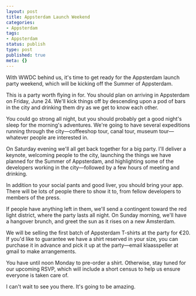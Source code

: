 ```yaml
---
layout: post
title: Appsterdam Launch Weekend
categories:
- Appsterdam
tags:
- Appsterdam
status: publish
type: post
published: true
meta: {}
---
```

With WWDC behind us, it's time to get ready for the Appsterdam launch party weekend, which will be kicking off the Summer of Appsterdam.

This is a party worth flying in for. You should plan on arriving in Appsterdam on Friday, June 24. We'll kick things off by descending upon a pod of bars in the city and drinking them dry as we get to know each other.

You could go strong all night, but you should probably get a good night's sleep for the morning's adventures. We're going to have several expeditions running through the city—coffeeshop tour, canal tour, museum tour—whatever people are interested in.

On Saturday evening we'll all get back together for a big party. I'll deliver a keynote, welcoming people to the city, launching the things we have planned for the Summer of Appsterdam, and highlighting some of the developers working in the city—followed by a few hours of meeting and drinking.

In addition to your social pants and good liver, you should bring your app. There will be lots of people there to show it to, from fellow developers to members of the press.

If people have anything left in them, we'll send a contingent toward the red light district, where the party lasts all night. On Sunday morning, we'll have a hangover brunch, and greet the sun as it rises on a new Amsterdam.

We will be selling the first batch of Appsterdam T-shirts at the party for €20. If you'd like to guarantee we have a shirt reserved in your size, you can purchase it in advance and pick it up at the party—email klaasspeller at gmail to make arrangements.

You have until noon Monday to pre-order a shirt. Otherwise, stay tuned for our upcoming RSVP, which will include a short census to help us ensure everyone is taken care of.

I can't wait to see you there. It's going to be amazing.
